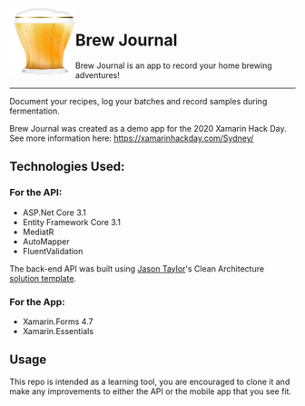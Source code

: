 <img align="left" width="116" height="116" src="https://raw.githubusercontent.com/matt-goldman/brewjournal/main/assets/Beer.svg" />

# Brew Journal

Brew Journal is an app to record your home brewing adventures!

------------



Document your recipes, log your batches and record samples during fermentation.

Brew Journal was created as a demo app for the 2020 Xamarin Hack Day. See more information here: https://xamarinhackday.com/Sydney/

## Technologies Used:
### For the API:
* ASP.Net Core 3.1
* Entity Framework Core 3.1
* MediatR
* AutoMapper
* FluentValidation

The back-end API was built using [Jason Taylor](https://jasontaylor.dev/ "Jason Taylor")'s Clean Architecture [solution template](https://github.com/jasontaylordev/CleanArchitecture).

### For the App:

* Xamarin.Forms 4.7
* Xamarin.Essentials

## Usage

This repo is intended as a learning tool, you are encouraged to clone it and make any improvements to either the API or the mobile app that you see fit.
